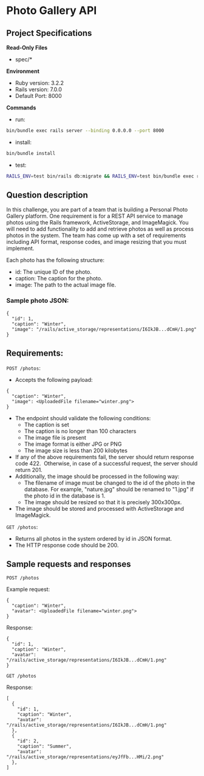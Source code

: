 # Photo Gallery API

## Project Specifications

**Read-Only Files**
- spec/*

**Environment**  

- Ruby version: 3.2.2
- Rails version: 7.0.0
- Default Port: 8000

**Commands**
- run: 
```bash
bin/bundle exec rails server --binding 0.0.0.0 --port 8000
```
- install: 
```bash
bin/bundle install
```
- test: 
```bash
RAILS_ENV=test bin/rails db:migrate && RAILS_ENV=test bin/bundle exec rspec
```
    
## Question description

In this challenge, you are part of a team that is building a Personal Photo Gallery platform. One requirement is for a REST API service to manage photos using the Rails framework, ActiveStorage, and ImageMagick. You will need to add functionality to add and retrieve photos as well as process photos in the system. The team has come up with a set of requirements including API format, response codes, and image resizing that you must implement.

Each photo has the following structure:

* id: The unique ID of the photo.
* caption: The caption for the photo.
* image: The path to the actual image file.

### Sample photo JSON:

```
{
  "id": 1,
  "caption": "Winter",
  "image": "/rails/active_storage/representations/I6IkJB...dCmH/1.png"
}
```

## Requirements:

`POST /photos`:

* Accepts the following payload:
```
{
  "caption": "Winter",
  "image": <UploadedFile filename="winter.png">
}
```
* The endpoint should validate the following conditions:
  * The caption is set
  * The caption is no longer than 100 characters
  * The image file is present
  * The image format is either JPG or PNG
  * The image size is less than 200 kilobytes
* If any of the above requirements fail, the server should return response code 422.  Otherwise, in case of a successful request, the server should return 201.
* Additionally, the image should be processed in the following way:
  * The filename of image must be changed to the id of the photo in the database. For example, "nature.jpg" should be renamed to "1.jpg" if the photo id in the database is 1.
  * The image should be resized so that it is precisely 300x300px.
* The image should be stored and processed with ActiveStorage and ImageMagick.

`GET /photos`:
* Returns all photos in the system ordered by id in JSON format.
* The HTTP response code should be 200.


## Sample requests and responses

`POST /photos`

Example request:
```
{
  "caption": "Winter",
  "avatar": <UploadedFile filename="winter.png">
}
```

Response:
```
{
  "id": 1,
  "caption": "Winter",
  "avatar": "/rails/active_storage/representations/I6IkJB...dCmH/1.png"
}
```

`GET /photos`

Response:
```
[
  {
    "id": 1,
    "caption": "Winter",
    "avatar": "/rails/active_storage/representations/I6IkJB...dCmH/1.png"
  },
  {
    "id": 2,
    "caption": "Summer",
    "avatar": "/rails/active_storage/representations/eyJfFb...HMi/2.png"
  },
]
```
